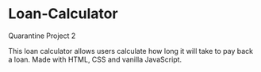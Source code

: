 # Loan-Calculator

Quarantine Project 2

This loan calculator allows users calculate how long it will take to pay back a loan. Made with HTML, CSS and vanilla JavaScript.
